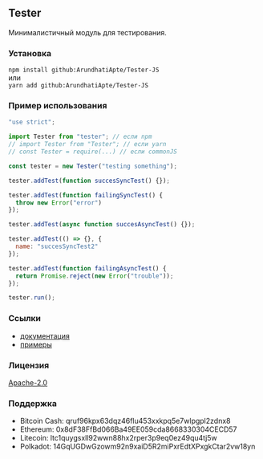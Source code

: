## Tester

Минималистичный модуль для тестирования.

### Установка

`npm install github:ArundhatiApte/Tester-JS`  
или  
`yarn add github:ArundhatiApte/Tester-JS`

### Пример использования

```js
"use strict";

import Tester from "tester"; // если npm
// import Tester from "Tester"; // если yarn
// const Tester = require(...) // если commonJS

const tester = new Tester("testing something");

tester.addTest(function succesSyncTest() {});

tester.addTest(function failingSyncTest() {
  throw new Error("error")
});

tester.addTest(async function succesAsyncTest() {});

tester.addTest(() => {}, {
  name: "succesSyncTest2"
});

tester.addTest(function failingAsyncTest() {
  return Promise.reject(new Error("trouble"));
});

tester.run();
```

### Ссылки

- [документация](/documentation/API.ru.md)
- [примеры](/examples)

### Лицензия

[Apache-2.0](http://www.apache.org/licenses/LICENSE-2.0)

### Поддержка

- Bitcoin Cash: qruf96kpx63dqz46flu453xxkpq5e7wlpgpl2zdnx8
- Ethereum: 0x8dF38FfBd066Ba49EE059cda8668330304CECD57
- Litecoin: ltc1quygsxll92wwn88hx2rper3p9eq0ez49qu4tj5w
- Polkadot: 14GqUGDwGzowm92n9xaiD5R2miPxrEdtXPxgkCtar2vw18yn
